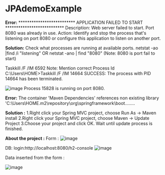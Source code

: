 # JPAdemoExample
**Error:**
************************** APPLICATION FAILED TO START *************************** Description: Web server failed to start. Port 8080 was already in use. Action: Identify and stop the process that's listening on port 8080 or configure this application to listen on another port.

**Solution:**
Check what processes are running at available ports.
netstat -ao |find /i "listening"
OR
netstat -ano | find "8080" (Note: 8080 is port fail to start)

Taskkill /F /IM 6592 Note: Mention correct Process Id
C:\Users\HOME>Taskkill /F /IM 14664
SUCCESS: The process with PID 14664 has been terminated.


![image](https://user-images.githubusercontent.com/63113379/127901374-eb9986ad-6a60-4534-8630-fad4bbdb2555.png)
Process 15828 is running on port 8080.

**Error:**
The container 'Maven Dependencies' references non existing library 'C:\Users\HOME\.m2\repository\org\springframework\boot........

**Solution :**
1.Right click your Spring MVC project, choose Run As -> Maven install
2.Right click your Spring MVC project, choose Maven -> Update Project
3.Choose your project and click OK. Wait until update process is finished.

**About the project :**
Form :
![image](https://user-images.githubusercontent.com/63113379/127909910-2ae5e1ab-95af-45f3-a299-e8d2e163e782.png)

DB:
login:http://localhost:8080/h2-console
![image](https://user-images.githubusercontent.com/63113379/127909710-bd3608ba-199e-4733-9c02-d1296b998b6e.png)

Data inserted from the form :

![image](https://user-images.githubusercontent.com/63113379/127909493-c1fd2cda-c988-4f7f-ac09-854be70900cc.png)
